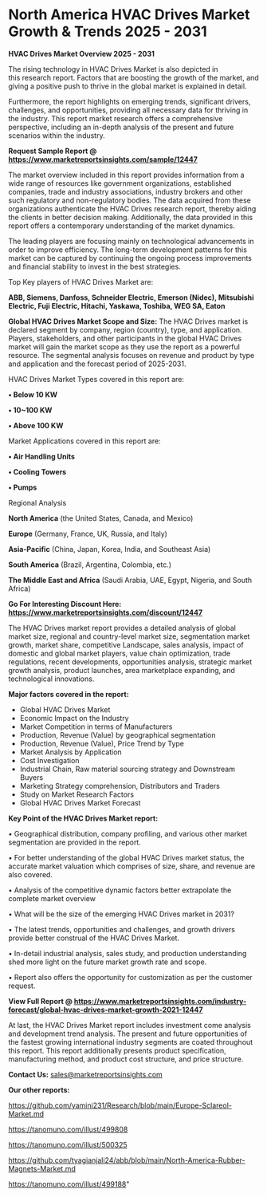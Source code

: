  # North America HVAC Drives Market Growth & Trends 2025 - 2031

<Strong> HVAC Drives Market Overview 2025 - 2031</strong>

The rising technology in HVAC Drives Market is also depicted in this research report. Factors that are boosting the growth of the market, and giving a positive push to thrive in the global market is explained in detail.

Furthermore, the report highlights on emerging trends, significant drivers, challenges, and opportunities, providing all necessary data for thriving in the industry. This report market research offers a comprehensive perspective, including an in-depth analysis of the present and future scenarios within the industry.

<strong>Request Sample Report @ <a href=https://www.marketreportsinsights.com/sample/12447>https://www.marketreportsinsights.com/sample/12447</a></strong>

The market overview included in this report provides information from a wide range of resources like government organizations, established companies, trade and industry associations, industry brokers and other such regulatory and non-regulatory bodies. The data acquired from these organizations authenticate the HVAC Drives research report, thereby aiding the clients in better decision making. Additionally, the data provided in this report offers a contemporary understanding of the market dynamics.

The leading players are focusing mainly on technological advancements in order to improve efficiency. The long-term development patterns for this market can be captured by continuing the ongoing process improvements and financial stability to invest in the best strategies.

Top Key players of HVAC Drives Market are:

<strong>ABB, Siemens, Danfoss, Schneider Electric, Emerson (Nidec), Mitsubishi Electric, Fuji Electric, Hitachi, Yaskawa, Toshiba, WEG SA, Eaton</strong>

<strong><b>Global HVAC Drives Market Scope and Size:</b></strong>
The HVAC Drives market is declared segment by company, region (country), type, and application. Players, stakeholders, and other participants in the global HVAC Drives market will gain the market scope as they use the report as a powerful resource. The segmental analysis focuses on revenue and product by type and application and the forecast period of 2025-2031.

HVAC Drives Market Types covered in this report are:

<strong>• Below 10 KW

• 10~100 KW

• Above 100 KW</strong>

Market Applications covered in this report are:

<strong>• Air Handling Units

• Cooling Towers

• Pumps</strong> 

Regional Analysis

<strong>North America</strong> (the United States, Canada, and Mexico)

<strong>Europe</strong> (Germany, France, UK, Russia, and Italy)

<strong>Asia-Pacific</strong> (China, Japan, Korea, India, and Southeast Asia)

<strong>South America</strong> (Brazil, Argentina, Colombia, etc.)

<strong>The Middle East and Africa</strong> (Saudi Arabia, UAE, Egypt, Nigeria, and South Africa)

<strong>Go For Interesting Discount Here: <a href=https://www.marketreportsinsights.com/discount/12447>https://www.marketreportsinsights.com/discount/12447</a></strong>

The HVAC Drives market report provides a detailed analysis of global market size, regional and country-level market size, segmentation market growth, market share, competitive Landscape, sales analysis, impact of domestic and global market players, value chain optimization, trade regulations, recent developments, opportunities analysis, strategic market growth analysis, product launches, area marketplace expanding, and technological innovations.

<strong><b>Major factors covered in the report:</b></strong>
<ul>
  <li>Global HVAC Drives Market </li>
  <li>Economic Impact on the Industry</li>
  <li>Market Competition in terms of Manufacturers</li>
  <li>Production, Revenue (Value) by geographical segmentation</li>
  <li>Production, Revenue (Value), Price Trend by Type</li>
  <li>Market Analysis by Application</li>
  <li>Cost Investigation</li>
  <li>Industrial Chain, Raw material sourcing strategy and Downstream Buyers</li>
  <li>Marketing Strategy comprehension, Distributors and Traders</li>
  <li>Study on Market Research Factors</li>
  <li>Global HVAC Drives Market Forecast</li>
</ul>

<strong><b>Key Point of the HVAC Drives Market report:</b></strong>

• Geographical distribution, company profiling, and various other market segmentation are provided in the report.

• For better understanding of the global HVAC Drives market status, the accurate market valuation which comprises of size, share, and revenue are also covered.

• Analysis of the competitive dynamic factors better extrapolate the complete market overview

• What will be the size of the emerging HVAC Drives market in 2031?

• The latest trends, opportunities and challenges, and growth drivers provide better construal of the HVAC Drives Market.

• In-detail industrial analysis, sales study, and production understanding shed more light on the future market growth rate and scope.

• Report also offers the opportunity for customization as per the customer request.

<strong><b>View Full Report @ <a href=https://www.marketreportsinsights.com/industry-forecast/global-hvac-drives-market-growth-2021-12447>https://www.marketreportsinsights.com/industry-forecast/global-hvac-drives-market-growth-2021-12447</a></b></strong>


At last, the HVAC Drives Market report includes investment come analysis and development trend analysis. The present and future opportunities of the fastest growing international industry segments are coated throughout this report. This report additionally presents product specification, manufacturing method, and product cost structure, and price structure.

<strong>Contact Us:</strong>
sales@marketreportsinsights.com

<strong>Our other reports:</strong>

<a href=https://github.com/yamini231/Research/blob/main/Europe-Sclareol-Market.md>https://github.com/yamini231/Research/blob/main/Europe-Sclareol-Market.md</a>

<a href=https://tanomuno.com/illust/499808>https://tanomuno.com/illust/499808</a>

<a href=https://tanomuno.com/illust/500325>https://tanomuno.com/illust/500325</a>

<a href=https://github.com/tyagianjali24/abb/blob/main/North-America-Rubber-Magnets-Market.md>https://github.com/tyagianjali24/abb/blob/main/North-America-Rubber-Magnets-Market.md</a>

<a href=https://tanomuno.com/illust/499188>https://tanomuno.com/illust/499188</a>"
